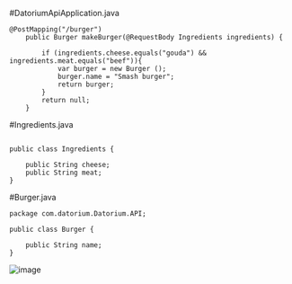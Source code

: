 #DatoriumApiApplication.java

```
@PostMapping("/burger")
	public Burger makeBurger(@RequestBody Ingredients ingredients) {

		if (ingredients.cheese.equals("gouda") && ingredients.meat.equals("beef")){
			var burger = new Burger ();
			burger.name = "Smash burger";
			return burger;
		}
		return null;
	}
```

#Ingredients.java

```package com.datorium.Datorium.API;

public class Ingredients {

    public String cheese;
    public String meat;
}
```

#Burger.java

```
package com.datorium.Datorium.API;

public class Burger {

    public String name;
}
```
![image](https://github.com/user-attachments/assets/89340a3d-a1b6-4051-a123-790b50c2cd40)
